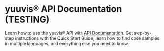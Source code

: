 # yuuvis® API Documentation (TESTING)
Learn how to use the yuuvis® API with [API Documentation](https://github.com/yuuvis/Documentation/wiki). Get step-by-step instructions with the Quick Start Guide, learn how to find code samples in multiple languages, and everything else you need to know.
